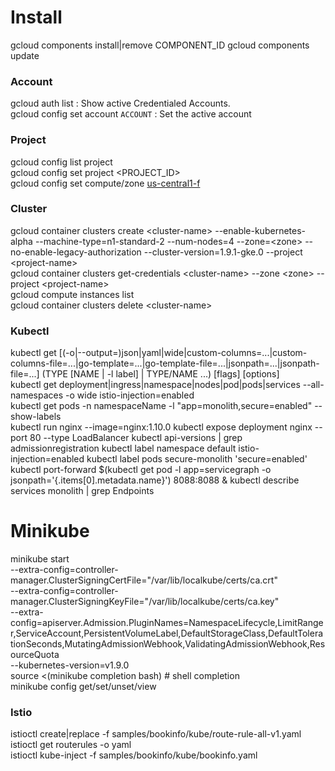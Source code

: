 # Install
gcloud components install|remove COMPONENT_ID
gcloud components update

### Account
gcloud auth list : Show active Credentialed Accounts.  
gcloud config set account `ACCOUNT` : Set the active account

### Project
gcloud config list project  
gcloud config set project <PROJECT_ID>  
gcloud config set compute/zone [us-central1-f](https://cloud.google.com/compute/docs/regions-zones/)  


### Cluster
gcloud container clusters create \<cluster-name\> --enable-kubernetes-alpha --machine-type=n1-standard-2 --num-nodes=4 --zone=\<zone\> --no-enable-legacy-authorization --cluster-version=1.9.1-gke.0 --project \<project-name\>   
gcloud container clusters get-credentials \<cluster-name\> --zone \<zone\> --project \<project-name\>  
gcloud compute instances list  
gcloud container clusters delete \<cluster-name\>
  
### Kubectl    
kubectl get [(-o|--output=)json|yaml|wide|custom-columns=...|custom-columns-file=...|go-template=...|go-template-file=...|jsonpath=...|jsonpath-file=...] (TYPE [NAME | -l label] | TYPE/NAME ...) [flags] [options]  
kubectl get deployment|ingress|namespace|nodes|pod|pods|services --all-namespaces -o wide istio-injection=enabled     
kubectl get pods -n namespaceName -l "app=monolith,secure=enabled" --show-labels   
kubectl run nginx --image=nginx:1.10.0
kubectl expose deployment nginx --port 80 --type LoadBalancer
kubectl api-versions | grep admissionregistration
kubectl label namespace default istio-injection=enabled
kubectl label pods secure-monolith 'secure=enabled'
kubectl port-forward $(kubectl get pod -l app=servicegraph -o jsonpath='{.items[0].metadata.name}') 8088:8088 &
kubectl describe services monolith | grep Endpoints

# Minikube
minikube start \
	--extra-config=controller-manager.ClusterSigningCertFile="/var/lib/localkube/certs/ca.crt" \
	--extra-config=controller-manager.ClusterSigningKeyFile="/var/lib/localkube/certs/ca.key" \
	--extra-config=apiserver.Admission.PluginNames=NamespaceLifecycle,LimitRanger,ServiceAccount,PersistentVolumeLabel,DefaultStorageClass,DefaultTolerationSeconds,MutatingAdmissionWebhook,ValidatingAdmissionWebhook,ResourceQuota \
	--kubernetes-version=v1.9.0  
source <(minikube completion bash) # shell completion	
minikube config get/set/unset/view    


### Istio
istioctl create|replace -f samples/bookinfo/kube/route-rule-all-v1.yaml
istioctl get routerules -o yaml  
istioctl kube-inject -f samples/bookinfo/kube/bookinfo.yaml
